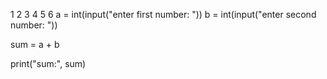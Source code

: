 1
2
3
4
5
6
a = int(input("enter first number: "))
b = int(input("enter second number: "))
 
sum = a + b
 
print("sum:", sum)
